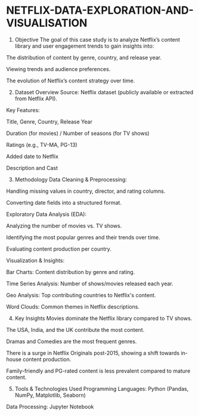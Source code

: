 # NETFLIX-DATA-EXPLORATION-AND-VISUALISATION
1. Objective
The goal of this case study is to analyze Netflix’s content library and user engagement trends to gain insights into:

The distribution of content by genre, country, and release year.

Viewing trends and audience preferences.

The evolution of Netflix’s content strategy over time.

2. Dataset Overview
Source: Netflix dataset (publicly available or extracted from Netflix API).

Key Features:

Title, Genre, Country, Release Year

Duration (for movies) / Number of seasons (for TV shows)

Ratings (e.g., TV-MA, PG-13)

Added date to Netflix

Description and Cast

3. Methodology
Data Cleaning & Preprocessing:

Handling missing values in country, director, and rating columns.

Converting date fields into a structured format.

Exploratory Data Analysis (EDA):

Analyzing the number of movies vs. TV shows.

Identifying the most popular genres and their trends over time.

Evaluating content production per country.

Visualization & Insights:

Bar Charts: Content distribution by genre and rating.

Time Series Analysis: Number of shows/movies released each year.

Geo Analysis: Top contributing countries to Netflix's content.

Word Clouds: Common themes in Netflix descriptions.

4. Key Insights
Movies dominate the Netflix library compared to TV shows.

The USA, India, and the UK contribute the most content.

Dramas and Comedies are the most frequent genres.

There is a surge in Netflix Originals post-2015, showing a shift towards in-house content production.

Family-friendly and PG-rated content is less prevalent compared to mature content.

5. Tools & Technologies Used
Programming Languages: Python (Pandas, NumPy, Matplotlib, Seaborn)

Data Processing: Jupyter Notebook
